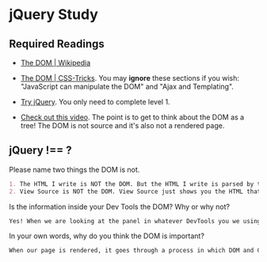 # jQuery Study

## Required Readings

-   [The DOM | Wikipedia](https://en.wikipedia.org/wiki/Document_Object_Model)

-   [The DOM | CSS-Tricks](https://css-tricks.com/dom/). You may **ignore**
    these sections if you wish: "JavaScript can manipulate the DOM" and "Ajax
    and Templating".

-   [Try jQuery](http://try.jquery.com/). You only need to complete level 1.

-   [Check out this video](https://www.youtube.com/watch?v=n1cKlKM3jYI). The
point is to get to think about the DOM as a tree! The DOM is not source and
it's also not a rendered page.

## jQuery !== ?

Please name two things the DOM is not.

```md
1. The HTML I write is NOT the DOM. But the HTML I write is parsed by the browser and turned into the DOM.
2. View Source is NOT the DOM. View Source just shows you the HTML that makes up that page. It's probably the exact HTML that you wrote.
```

Is the information inside your Dev Tools the DOM? Why or why not?

```md
Yes! When we are looking at the panel in whatever DevTools you we using that shows us stuff that looks like HTML, that is a visual representation of the DOM!
```

In your own words, why do you think the DOM is important?

```md
When our page is rendered, it goes through a process in which DOM and CSSOM interpret our CSS and HTML files' nodes. They are both combined into a render tree that contains the nodes to be rendered, later into a layout and finally the painting on the page. The DOM communicated the html important nodes to the render tree, which represent html elements. The DOM represents the html document as a group of nodes.  ```
